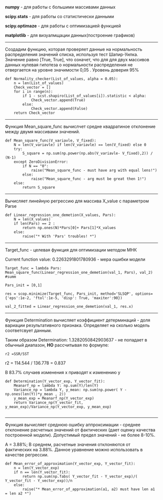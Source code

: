 

**numpy** - для работы с большими массивами данных

**scipy.stats** - для работы со статистически данными 

**scipy.optimaze** - для работы с оптимизацией функцией

**matplotlib** - для визуалмщации данных(построение графиков)

__________
Создадим функцию, которая проверяет данные на нормальность распределения значений списка, используя тест Шапир-Уилка.
Значение равно [True, True], что означет, что для для двух массивов данных нулевая гипотеза о нормальности распределения не отвергается на уровне значимости 0,05 .
Уровень доверия 95%
```
def Normality_checker(List_of_values, alpha = 0.05):
    n = len(List_of_values)
    Check_vector = []
    for i in range(n):
        if 1 - scst.shapiro(List_of_values[i]).statistic < alpha:
            Check_vector.append(True)
        else:
            Check_vector.append(False)
    return Check_vector
```
___________

Функция Mean_square_func вычислчет средне квадратиное отклонение между двумя массивами значений.

```
def Mean_square_func(V_variavle, V_fixed):
    N = len(V_variavle) if len(V_variavle) == len(V_fixed) else 0
    try:
        S_square = np.sum(np.power(np.abs(V_variavle- V_fixed),2)) / (N-1)
    except ZeroDivisionError:
        if N == "0":
            raise("Mean_square_func - must have arg with equal lens!")
        else:
            raise("Mean_square_func - arg must be great then 1!")
    else:
        return S_square
```
__________________
Вычисляет линейную регрессию для массива X_value с параметром Parse
```
def Linear_regression_one_demetion(X_values, Pars):
    N = len(X_values)
    if len(Pars) == 2 :
        return np.ones(N)*Pars[0]+ Pars[1]*X_values
    else:
        raise("* With 'Pars' troubles! *")
```
________________________
Target_func - целевая функция для оптимизации методом МНК

Current function value: 0.2263291801780936 - мера ошибки модели
                 
```
Target_func = lambda Pars: Mean_square_func(Linear_regression_one_demetion(val_1, Pars), val_2) #summ

Pars_init = [0,1]

res = scop.minimize(Target_func, Pars_init, method='SLSQP', options={'eps':1e-2, 'ftol':1e-5, 'disp': True, 'maxiter':90})

val_2_fitted = Linear_regression_one_demetion(val_1, res.x)
```
________________________
Функция Determination вычисляет коэффициент детерминаций - доля вариации результативного признака. Определяет на сколько модель соответсвует данным.

Таким образом Determination:  1.3282050842903637 - не попадает в обычный диапазон, **НО** рассчитывая по формуле:
 ```
r2 =SSR/SST  
```
r2 = 114.544 / 136.778 = 0.837

В 83.7% случаев изменения х приводят к изменению y

```
def Determination(Y_vector_exp, Y_vector_fit):
    Meanarf_np = lambda Y: np.sum(Y)/len(Y)
    Variance_np = lambda Y, y_mean: np.sum(np.power( Y - np.ones(len(Y))*y_mean , 2))
    y_mean_exp = Meanarf_np(Y_vector_exp)
    return Variance_np(Y_vector_fit, y_mean_exp)/Variance_np(Y_vector_exp, y_mean_exp)


```
________________________________
Функция вычисляет среднюю ошибку аппроксимации - среднее отклонение расчетных значений от фактических (дает оценку качества построенной модели).
Допустимый предел значений - не более 8-10%.

A = 3.88%; В среднем, расчетные значения отклоняются от фактических на 3.88%. Данное уравнение можно использовать в качестве регрессии.
```
def Mean_error_of_approximation(Y_vector_exp, Y_vector_fit):
    n = len(Y_vector_exp)
    if n == len(Y_vector_fit):
        return np.sum(np.fabs( Y_vector_fit - Y_vector_exp)/( Y_vector_fit - Y_vector_exp))/n
    else:
        raise("* Mean_error_of_approximation(a1, a2) must have len a1 = len a2 *")

```



